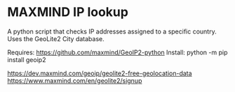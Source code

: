 # MAXMIND IP lookup 
A python script that checks IP addresses assigned to a specific country. Uses the GeoLite2 City database. 

Requires: https://github.com/maxmind/GeoIP2-python
Install: python -m pip install geoip2

https://dev.maxmind.com/geoip/geolite2-free-geolocation-data
https://www.maxmind.com/en/geolite2/signup
